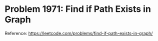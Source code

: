 # Problem 1971: Find if Path Exists in Graph

Reference: https://leetcode.com/problems/find-if-path-exists-in-graph/